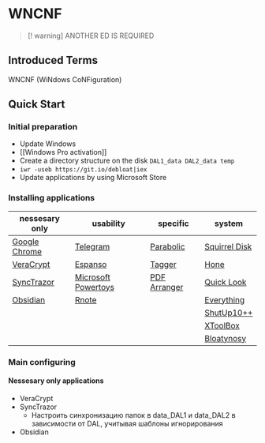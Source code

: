 # WNCNF

> [! warning] ANOTHER ED IS REQUIRED

## Introduced Terms

WNCNF (WiNdows CoNFiguration)

## Quick Start 

### Initial preparation

- Update Windows
- [[Windows Pro activation]] 
- Create a directory structure on the disk `DAL1_data DAL2_data temp`
- `iwr -useb https://git.io/debloat|iex`
- Update applications by using Microsoft Store

### Installing applications

| nessesary only                                                | usability                                                                                                      | specific                                                            | system                                                                      |
| ------------------------------------------------------------- | -------------------------------------------------------------------------------------------------------------- | ------------------------------------------------------------------- | --------------------------------------------------------------------------- |
| [Google Chrome](https://www.google.com/chrome/)               | [Telegram](https://desktop.telegram.org/)                                                                      | [Parabolic](https://github.com/NickvisionApps/Parabolic/releases)   | [Squirrel Disk](https://github.com/adileo/squirreldisk/releases)            |
| [VeraCrypt](https://veracrypt.eu/en/Downloads.html)           | [Espanso](https://github.com/federico-terzi/espanso/releases/download/v2.1.8/Espanso-Win-Installer-x86_64.exe) | [Tagger](https://github.com/NickvisionApps/Tagger/releases)         | [Hone](https://www.mediafire.com/file/xdwb4zutkgd31tq/Hone.zip/file)        |
| [SyncTrazor](https://github.com/canton7/SyncTrayzor/releases) | [Microsoft Powertoys](https://apps.microsoft.com/detail/XP89DCGQ3K6VLD?hl=en-au&gl=US)                         | [PDF Arranger](https://github.com/pdfarranger/pdfarranger/releases) | [Quick Look](https://github.com/QL-Win/QuickLook/releases/latest)           |
| [Obsidian](https://obsidian.md/download)                      | [Rnote](https://github.com/flxzt/rnote/)                                                                       |                                                                     | [Everything](https://www.voidtools.com/downloads/)                          |
|                                                               |                                                                                                                |                                                                     | [ShutUp10++](https://www.oo-software.com/en/shutup10)                       |
|                                                               |                                                                                                                |                                                                     | [XToolBox](https://github.com/xemulat/XToolbox/releases/latest)             |
|                                                               |                                                                                                                |                                                                     | [Bloatynosy](https://github.com/builtbybel/BloatynosyAI/releases/tag/1.5.0) |

### Main configuring

#### Nessesary only applications

- VeraCrypt
- SyncTrazor
	- Настроить синхронизацию папок в data_DAL1 и data_DAL2 в зависимости от DAL, учитывая шаблоны игнорирования 
- Obsidian
